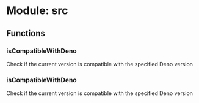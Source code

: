 # Module: src

## Functions

### isCompatibleWithDeno

Check if the current version is compatible with the specified Deno version

### isCompatibleWithDeno

Check if the current version is compatible with the specified Deno version

